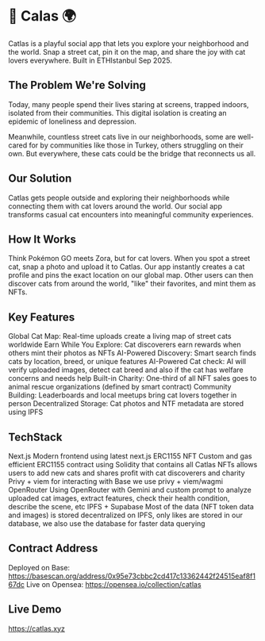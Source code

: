 # 🐾 Calas 🌍

Catlas is a playful social app that lets you explore your neighborhood and the world. Snap a street cat, pin it on the map, and share the joy with cat lovers everywhere. Built in ETHIstanbul Sep 2025.


## The Problem We're Solving

Today, many people spend their lives staring at screens, trapped indoors, isolated from their communities. This digital isolation is creating an epidemic of loneliness and depression. 

Meanwhile, countless street cats live in our neighborhoods, some are well-cared for by communities like those in Turkey, others struggling on their own. But everywhere, these cats could be the bridge that reconnects us all.

## Our Solution

Catlas gets people outside and exploring their neighborhoods while connecting them with cat lovers around the world. Our social app transforms casual cat encounters into meaningful community experiences.

## How It Works

Think Pokémon GO meets Zora, but for cat lovers. When you spot a street cat, snap a photo and upload it to Catlas. Our app instantly creates a cat profile and pins the exact location on our global map. Other users can then discover cats from around the world, "like" their favorites, and mint them as NFTs.

## Key Features

Global Cat Map: Real-time uploads create a living map of street cats worldwide
Earn While You Explore: Cat discoverers earn rewards when others mint their photos as NFTs
AI-Powered Discovery: Smart search finds cats by location, breed, or unique features
AI-Powered Cat check: AI will verify uploaded images, detect cat breed and also if the cat has welfare concerns and needs help
Built-in Charity: One-third of all NFT sales goes to animal rescue organizations (defined by smart contract)
Community Building: Leaderboards and local meetups bring cat lovers together in person
Decentralized Storage: Cat photos and NTF metadata are stored using IPFS

## TechStack

Next.js Modern frontend using latest next.js
ERC1155 NFT Custom and gas efficient ERC1155 contract using Solidity that contains all Catlas NFTs allows users to add new cats and shares profit with cat discoverers and charity
Privy + viem for interacting with Base we use privy + viem/wagmi
OpenRouter Using OpenRouter with Gemini and custom prompt to analyze uploaded cat images, extract features, check their health condition, describe the scene, etc
IPFS + Supabase Most of the data (NFT token data and images) is stored decentralized on IPFS, only likes are stored in our database, we also use the database for faster data querying

## Contract Address 
Deployed on Base: https://basescan.org/address/0x95e73cbbc2cd417c13362442f24515eaf8f167dc
Live on Opensea: https://opensea.io/collection/catlas

## Live Demo
https://catlas.xyz 


